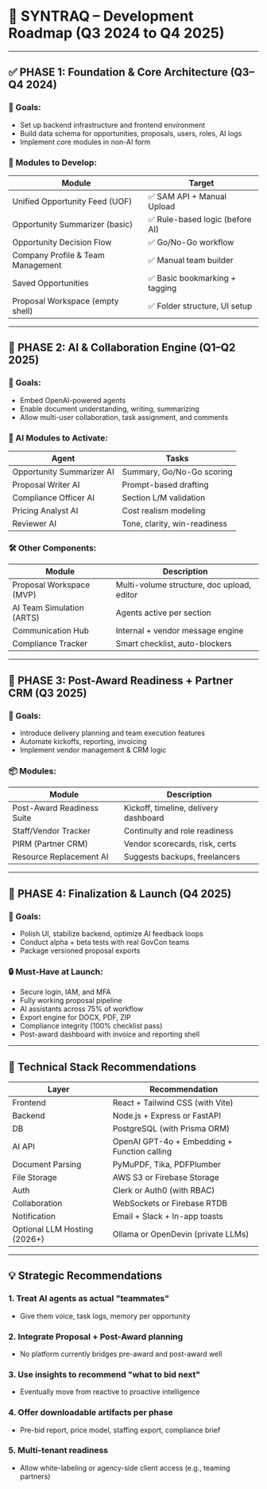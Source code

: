 
# 🚀 SYNTRAQ – Development Roadmap (Q3 2024 to Q4 2025)

---

## ✅ PHASE 1: Foundation & Core Architecture (Q3–Q4 2024)

### 🔧 Goals:
- Set up backend infrastructure and frontend environment
- Build data schema for opportunities, proposals, users, roles, AI logs
- Implement core modules in non-AI form

### 🔨 Modules to Develop:
| Module | Target |
|--------|--------|
| Unified Opportunity Feed (UOF) | ✅ SAM API + Manual Upload |
| Opportunity Summarizer (basic) | ✅ Rule-based logic (before AI) |
| Opportunity Decision Flow | ✅ Go/No-Go workflow |
| Company Profile & Team Management | ✅ Manual team builder |
| Saved Opportunities | ✅ Basic bookmarking + tagging |
| Proposal Workspace (empty shell) | ✅ Folder structure, UI setup |

---

## 🧠 PHASE 2: AI & Collaboration Engine (Q1–Q2 2025)

### 🔧 Goals:
- Embed OpenAI-powered agents
- Enable document understanding, writing, summarizing
- Allow multi-user collaboration, task assignment, and comments

### 🧠 AI Modules to Activate:
| Agent | Tasks |
|-------|-------|
| Opportunity Summarizer AI | Summary, Go/No-Go scoring |
| Proposal Writer AI | Prompt-based drafting |
| Compliance Officer AI | Section L/M validation |
| Pricing Analyst AI | Cost realism modeling |
| Reviewer AI | Tone, clarity, win-readiness |

### 🛠️ Other Components:
| Module | Description |
|--------|-------------|
| Proposal Workspace (MVP) | Multi-volume structure, doc upload, editor |
| AI Team Simulation (ARTS) | Agents active per section |
| Communication Hub | Internal + vendor message engine |
| Compliance Tracker | Smart checklist, auto-blockers |

---

## 🧳 PHASE 3: Post-Award Readiness + Partner CRM (Q3 2025)

### 🔧 Goals:
- Introduce delivery planning and team execution features
- Automate kickoffs, reporting, invoicing
- Implement vendor management & CRM logic

### 📦 Modules:
| Module | Description |
|--------|-------------|
| Post-Award Readiness Suite | Kickoff, timeline, delivery dashboard |
| Staff/Vendor Tracker | Continuity and role readiness |
| PIRM (Partner CRM) | Vendor scorecards, risk, certs |
| Resource Replacement AI | Suggests backups, freelancers |

---

## 🏁 PHASE 4: Finalization & Launch (Q4 2025)

### 🎯 Goals:
- Polish UI, stabilize backend, optimize AI feedback loops
- Conduct alpha + beta tests with real GovCon teams
- Package versioned proposal exports

### 🔒 Must-Have at Launch:
- Secure login, IAM, and MFA
- Fully working proposal pipeline
- AI assistants across 75% of workflow
- Export engine for DOCX, PDF, ZIP
- Compliance integrity (100% checklist pass)
- Post-award dashboard with invoice and reporting shell

---

## 🔧 Technical Stack Recommendations

| Layer | Recommendation |
|-------|----------------|
| Frontend | React + Tailwind CSS (with Vite) |
| Backend | Node.js + Express or FastAPI |
| DB | PostgreSQL (with Prisma ORM) |
| AI API | OpenAI GPT-4o + Embedding + Function calling |
| Document Parsing | PyMuPDF, Tika, PDFPlumber |
| File Storage | AWS S3 or Firebase Storage |
| Auth | Clerk or Auth0 (with RBAC) |
| Collaboration | WebSockets or Firebase RTDB |
| Notification | Email + Slack + In-app toasts |
| Optional LLM Hosting (2026+) | Ollama or OpenDevin (private LLMs) |

---

## 💡 Strategic Recommendations

### 1. Treat AI agents as actual "teammates"
- Give them voice, task logs, memory per opportunity

### 2. Integrate Proposal + Post-Award planning
- No platform currently bridges pre-award and post-award well

### 3. Use insights to recommend "what to bid next"
- Eventually move from reactive to proactive intelligence

### 4. Offer downloadable artifacts per phase
- Pre-bid report, price model, staffing export, compliance brief

### 5. Multi-tenant readiness
- Allow white-labeling or agency-side client access (e.g., teaming partners)
